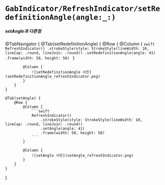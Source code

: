 # ``GabIndicator/RefreshIndicator/setRedefinitionAngle(angle:_:)``


##### setAngle과 다른점

@TabNavigator {
    @Tab(setRedefinitionAngle) {
        @Row {
            @Column {
                ```swift
                RefreshIndicator()
                    .strokeStyle(style: StrokeStyle(lineWidth: 10, lineCap: .round, lineJoin: .round))
                    .setRedefinitionAngle(angle: 41)
                    .frame(width: 50, height: 50)
                ```
            }
            
            @Column {
                ![setRedefinitionAngle 사진](setRedefinitionAngle_refreshIndicator.png)
            }
        }
    }
    
    @Tab(setAngle) {
        @Row {
            @Column {
                ```swift
                RefreshIndicator()
                    .strokeStyle(style: StrokeStyle(lineWidth: 10, lineCap: .round, lineJoin: .round))
                    .setAngle(angle: 41)
                    .frame(width: 50, height: 50)
                ```
            }
            
            @Column {
                ![setAngle 사진](setAngle_refreshIndicator.png)
            }
        }
    }
}
